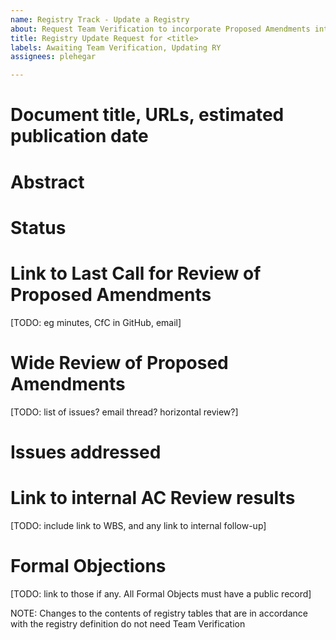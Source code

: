 ```yaml
---
name: Registry Track - Update a Registry
about: Request Team Verification to incorporate Proposed Amendments into a Registry (Registry -> Registry)
title: Registry Update Request for <title>
labels: Awaiting Team Verification, Updating RY
assignees: plehegar

---
```


# Document title, URLs, estimated publication date

# Abstract

# Status

# Link to Last Call for Review of Proposed Amendments
[TODO: eg minutes, CfC in GitHub, email]

# Wide Review of Proposed Amendments
[TODO: list of issues? email thread? horizontal review?]

# Issues addressed

# Link to internal AC Review results
[TODO: include link to WBS, and any link to internal follow-up]

# Formal Objections
[TODO: link to those if any. All Formal Objects must have a public record]

NOTE: Changes to the contents of registry tables that are in accordance with the registry definition do not need Team Verification
